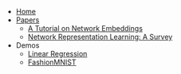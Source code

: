 <!-- docs/_sidebar.md -->

* [Home](README.md)
* [Papers](papers/README.md)
  * [A Tutorial on Network Embeddings](papers/1808.02590.md)
  * [Network Representation Learning: A Survey](papers/2020.06.01.md)
* Demos
  * [Linear Regression](demos/linear.md)
  * [FashionMNIST](demos/mnist.md)
